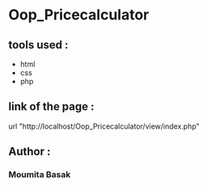 # Oop_Pricecalculator
## tools used : 
* html 
* css 
* php 

## link of the page :
url "http://localhost/Oop_Pricecalculator/view/index.php"

## Author :
### Moumita Basak
<img src ="">
